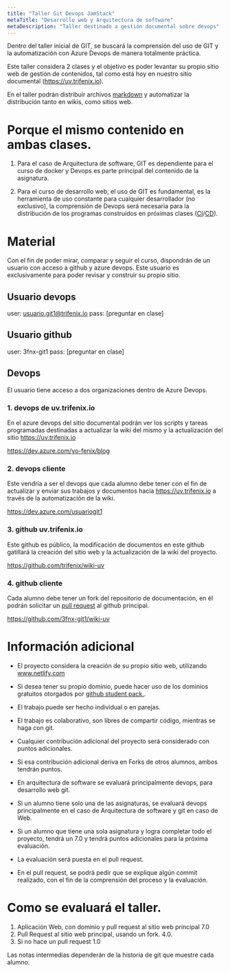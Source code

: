 ```yaml
---
title: "Taller Git Devops JamStack"
metaTitle: "Desarrollo web y Arquitectura de software"
metaDescription: "Taller destinado a gestión documental sobre devops"
---
```


Dentro del taller inicial de GIT, se buscará la comprensión del uso de GIT y la automatización con Azure Devops de manera totalmente práctica.

Este taller considera 2 clases y el objetivo es poder levantar su propio sitio web de gestión de contenidos, tal como está hoy en nuestro sitio documental (https://uv.trifenix.io).

En el taller podrán distribuir archivos [markdown](https://es.wikipedia.org/wiki/Markdown) y automatizar la distribución tanto en wikis, como sitios web.

# Porque el mismo contenido en ambas clases.

1. Para el caso de Arquitectura de software, GIT es dependiente para el curso de docker y Devops es parte principal del contenido de la asignatura.

2. Para el curso de desarrollo web, el uso de GIT es fundamental, es la herramienta de uso constante para cualquier desarrollador (no exclusivo), la comprensión de Devops será necesaria para la distribución de los programas construidos en próximas clases ([CI](https://en.wikipedia.org/wiki/Continuous_integration)/[CD](https://en.wikipedia.org/wiki/Continuous_delivery)).


# Material

Con el fin de poder mirar, comparar y seguir el curso, dispondrán de un usuario con acceso a github y azure devops. Este usuario es exclusivamente para poder revisar y construir su propio sitio.

## Usuario devops
user:  usuario.git1@trifenix.io
pass: [preguntar en clase]

## Usuario github
user: 3fnx-git1
pass: [preguntar en clase]

## Devops
El usuario tiene acceso a dos organizaciones dentro de Azure Devops.

### 1. devops de uv.trifenix.io
En el azure devops del sitio documental podrán ver los scripts y tareas programadas destinadas a actualizar la wiki del mismo y la actualización del sitio https://uv.trifenix.io

https://dev.azure.com/yo-fenix/blog


### 2. devops cliente
Este vendría a ser el devops que cada alumno debe tener con el fin de actualizar y enviar sus trabajos y documentos hacia https://uv.trifenix.io a través de la automatización de la wiki.

https://dev.azure.com/usuariogit1


### 3. github uv.trifenix.io
Este github es público, la modificación de documentos en este github gatillará la creación del sitio web y la actualización de la wiki del proyecto.

https://github.com/trifenix/wiki-uv

### 4. github cliente
Cada alumno debe tener un fork del repositorio de documentación, en él podrán solicitar un [pull request](http://aprendegit.com/que-es-un-pull-request/) al github principal.

https://github.com/3fnx-git1/wiki-uv

# Información adicional
- El proyecto considera la creación de su propio sitio web, utilizando www.netlify.com 

- Si desea tener su propio dominio, puede hacer uso de los dominios gratuitos otorgados por [github student pack.](https://education.github.com/pack).



- El trabajo puede ser hecho individual o en parejas.

- El trabajo es colaborativo, son libres de compartir código, mientras se haga con git.

- Cualquier contribución adicional del proyecto será considerado con puntos adicionales. 

- Si esa contribución adicional deriva en Forks de otros alumnos, ambos tendrán puntos.
 
- En arquitectura de software se evaluará principalmente devops, para desarrollo web git. 

- Si un alumno tiene solo una de las asignaturas, se evaluará devops principalmente en el caso de Arquitectura de software y git en caso de Web.

- Si un alumno que tiene una sola asignatura y logra completar todo el proyecto, tendrá un 7.0 y tendrá puntos adicionales para la próxima evaluación.

- La evaluación será puesta en el pull request.

- En el pull request, se podrá pedir que se explique algún commit realizado, con el fin de la comprensión del proceso y la evaluación.

 



# Como se evaluará el taller.
1. Aplicación Web, con dominio y pull request al sitio web principal 7.0
2. Pull Request al sitio web principal, usando un fork. 4.0.
3. Si no hace un pull request 1.0

Las notas intermedias dependerán de la historia de git que muestre cada alumno.



























